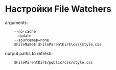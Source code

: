 # Настройки File Watchers
arguments:

```
    --no-cache
    --update
    --sourcemap=none
    $FileName$:$FileParentDir$\css\style.css
```

output paths to refresh:

```
    $FileParentDir$/public/css/style.css
```